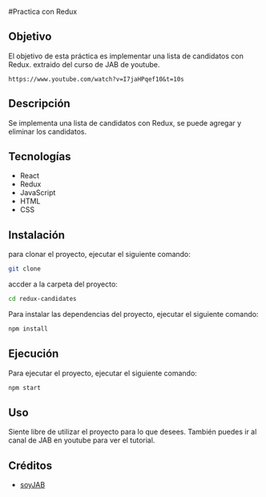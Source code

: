 #Practica con Redux

## Objetivo
El objetivo de esta práctica es implementar una lista de candidatos con Redux. extraido del curso de JAB de youtube.

```https
https://www.youtube.com/watch?v=I7jaHPqef10&t=10s
```

## Descripción
Se implementa una lista de candidatos con Redux, se puede agregar y eliminar los candidatos.

## Tecnologías

- React
- Redux
- JavaScript
- HTML
- CSS

## Instalación

para clonar el proyecto, ejecutar el siguiente comando:

```bash
git clone 
```
accder a la carpeta del proyecto:

```bash
cd redux-candidates
```

Para instalar las dependencias del proyecto, ejecutar el siguiente comando:

```bash
npm install
```

## Ejecución

Para ejecutar el proyecto, ejecutar el siguiente comando:

```bash
npm start
```

## Uso

Siente libre de utilizar el proyecto para lo que desees. También puedes ir al canal de JAB en youtube para ver el tutorial.

## Créditos

- [soyJAB](https://www.youtube.com/c/soyjab/?sub_confirmation=1)
